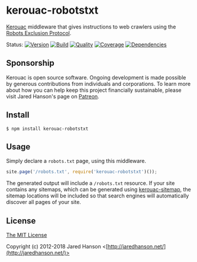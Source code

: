 # kerouac-robotstxt

[Kerouac](https://github.com/jaredhanson/kerouac) middleware that gives
instructions to web crawlers using the [Robots Exclusion Protocol](http://www.robotstxt.org/).

Status:
[![Version](https://img.shields.io/npm/v/kerouac-robotstxt.svg?label=version)](https://www.npmjs.com/package/kerouac-robotstxt)
[![Build](https://img.shields.io/travis/jaredhanson/kerouac-robotstxt.svg)](https://travis-ci.org/jaredhanson/kerouac-robotstxt)
[![Quality](https://img.shields.io/codeclimate/github/jaredhanson/kerouac-robotstxt.svg?label=quality)](https://codeclimate.com/github/jaredhanson/kerouac-robotstxt)
[![Coverage](https://img.shields.io/coveralls/jaredhanson/kerouac-robotstxt.svg)](https://coveralls.io/r/jaredhanson/kerouac-robotstxt)
[![Dependencies](https://img.shields.io/david/jaredhanson/kerouac-robotstxt.svg)](https://david-dm.org/jaredhanson/kerouac-robotstxt)

## Sponsorship

Kerouac is open source software.  Ongoing development is made possible by
generous contributions from individuals and corporations.  To learn more about
how you can help keep this project financially sustainable, please visit Jared
Hanson's page on [Patreon](https://www.patreon.com/jaredhanson).

## Install

    $ npm install kerouac-robotstxt
    
## Usage

Simply declare a `robots.txt` page, using this middleware.

```js
site.page('/robots.txt', require('kerouac-robotstxt')());
```

The generated output will include a `/robots.txt` resource.  If your site
contains any sitemaps, which can be generated using [kerouac-sitemap](https://github.com/jaredhanson/kerouac-sitemap),
the sitemap locations will be included so that search engines will automatically
discover all pages of your site.

## License

[The MIT License](http://opensource.org/licenses/MIT)

Copyright (c) 2012-2018 Jared Hanson <[http://jaredhanson.net/](http://jaredhanson.net/)>
